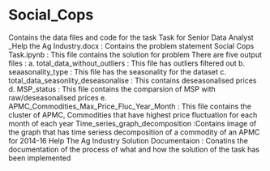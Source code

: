 # Social_Cops
Contains the data files and code for the task 
Task for Senior Data Analyst _Help the Ag Industry.docx : Contains the problem statement 
Social Cops Task.ipynb : This file contains the solution for problem
There are five output files :
   a. total_data_without_outliers : This file has outliers filtered out 
   b. seaasonality_type : This file has the seasonality for the dataset 
   c. total_data_seasonlity_deseasonalise : This contains deseasonalised prices 
   d. MSP_status : This file contains the comparsion of MSP with raw/deseasonalised prices 
   e. APMC_Commodities_Max_Price_Fluc_Year_Month : This file contains the cluster of APMC, Commodities that have highest price fluctuation       for each month of each year 
Time_series_graph_decomposition :Contains image of the graph that has time seriess decomposition of a commodity of an APMC for 2014-16
Help The Ag Industry Solution Documentaion : Conatins the documentation of the process of what and how the solution of the task has been implemented 

